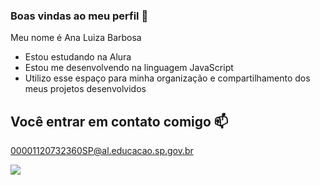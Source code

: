 ### Boas vindas ao meu perfil 💙

Meu nome é Ana Luiza Barbosa

- Estou estudando na Alura
- Estou me desenvolvendo na linguagem JavaScript
- Utilizo esse espaço para minha organização e compartilhamento dos meus projetos desenvolvidos

## Você entrar em contato comigo 📫

00001120732360SP@al.educacao.sp.gov.br

![](https://media1.tenor.com/m/GcRAgy1ryX0AAAAd/sleep-blue.gif)
